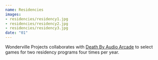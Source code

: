 ```yaml
---
name: Residencies
images:
- residencies/residency1.jpg
- residencies/residency2.jpg
- residencies/residency3.jpg
date: "01"
---
```


Wonderville Projects collaborates with [Death By Audio Arcade](https://www.deathbyaudioarcade.com/) to select games for two residency programs four times per year.